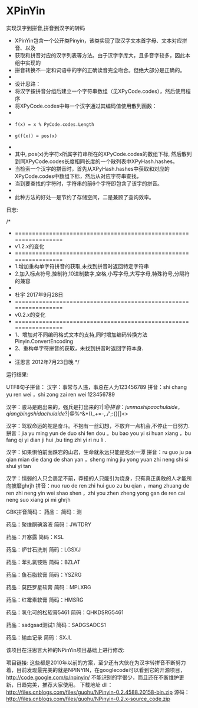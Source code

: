 # XPinYin
实现汉字到拼音,拼音到汉字的转码

 * XPinYin包含一个公开类Pinyin，该类实现了取汉字文本首字母、文本对应拼音、以及
 * 获取和拼音对应的汉字列表等方法。由于汉字字库大，且多音字较多，因此本组中实现的
 * 拼音转换不一定和词语中的字的正确读音完全吻合。但绝大部分是正确的。
 *
 * 设计思路：
 * 将汉字按拼音分组后建立一个字符串数组（见XPyCode.codes），然后使用程序
 * 将XPyCode.codes中每一个汉字通过其编码值使用散列函数：
 *
 *     f(x) = x % PyCode.codes.Length
 *     g(f(x)) = pos(x)
 *
 * 其中, pos(x)为字符x所属字符串所在的XPyCode.codes的数组下标, 然后散列到同XPyCode.codes长度相同长度的一个散列表中XPyHash.hashes。
 * 当检索一个汉字的拼音时，首先从XPyHash.hashes中获取和对应的XPyCode.codes中数组下标，然后从对应字符串查找，
 * 当到要查找的字符时，字符串的前6个字符即包含了该字的拼音。
 *
 * 此种方法的好处一是节约了存储空间，二是兼顾了查询效率。
 
 日志:
 
 /*
 * =================================================================
 * v1.2.x的变化
 * =================================================================
 * 1.增加重构单字符拼音的获取,未找到拼音时返回特定字符串
 * 2.加入标点符号,控制符,10进制数字,空格,小写字母,大写字母,特殊符号,分隔符的兼容
 *
 * 杜宇 2017年9月28日
 * =================================================================
 * v0.2.x的变化
 * =================================================================
 * 1、增加对不同编码格式文本的支持,同时增加编码转换方法Pinyin.ConvertEncoding
 * 2、重构单字符拼音的获取，未找到拼音时返回字符本身.
 *
 * 汪思言 2012年7月23日晚
 */
 
运行结果:

UTF8句子拼音：
汉字：事常与人违，事总在人为123456789
拼音：shi chang yu ren wei ，shi zong zai ren wei 123456789

汉字：骏马是跑出来的，强兵是打出来的?|\!@$%^&*()_+=-,./';:{}[]<>
拼音：jun ma shi pao chu lai de ，qiang bing shi da chu lai de ?|\!@$%^&*()_+=-,./';:{}[]<>

汉字：驾驭命运的舵是奋斗。不抱有一丝幻想，不放弃一点机会,不停止一日努力.
拼音：jia yu ming yun de duo shi fen dou 。bu bao you yi si huan xiang ，bu fang qi yi dian ji hui ,bu ting zhi yi ri nu li .

汉字：如果惧怕前面跌宕的山岩，生命就永远只能是死水一潭
拼音：ru guo ju pa qian mian die dang de shan yan ，sheng ming jiu yong yuan zhi neng shi si shui yi tan

汉字：懦弱的人只会裹足不前，莽撞的人只能引为烧身，只有真正勇敢的人才能所向披靡ghrjh
拼音：nuo ruo de ren zhi hui guo zu bu qian ，mang zhuang de ren zhi neng yin wei shao shen ，zhi you zhen zheng yong gan de ren cai neng suo xiang pi mi ghrjh

GBK拼音简码：
药品：
简码：测

药品：聚维酮碘溶液
简码：JWTDRY

药品：开塞露
简码：KSL

药品：炉甘石洗剂
简码：LGSXJ

药品：苯扎氯铵贴
简码：BZLAT

药品：鱼石脂软膏
简码：YSZRG

药品：莫匹罗星软膏
简码：MPLXRG

药品：红霉素软膏
简码：HMSRG

药品：氢化可的松软膏5461
简码：QHKDSRG5461

药品：sadgsad测试1
简码：SADGSADCS1

药品：输血记录
简码：SXJL
 
该项目在汪思言大神的NPinYin项目基础上进行修改:

项目链接: 
这些都是2010年以前的方案，至少还有大侠在为汉字转拼音不断努力着，目前发现最完美的就是NPINYIN，在googlecode可以看到它的开源项目，http://code.google.com/p/npinyin/
不能识别的字很少，而且还在不断维护更新，日趋完美，推荐大家使用。
下载地址
dll：http://files.cnblogs.com/files/guohu/NPinyin-0.2.4588.20158-bin.zip
源码：http://files.cnblogs.com/files/guohu/NPinyin-0.2.x-source_code.zip
